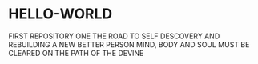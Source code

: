# HELLO-WORLD
FIRST REPOSITORY
ONE THE ROAD TO SELF DESCOVERY AND REBUILDING A NEW BETTER PERSON
MIND, BODY AND SOUL MUST BE CLEARED ON THE PATH OF THE DEVINE
